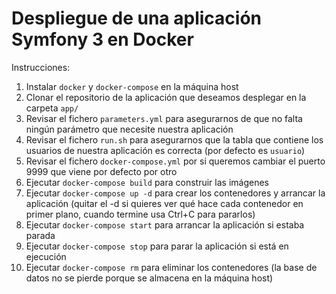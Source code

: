 Despliegue de una aplicación Symfony 3 en Docker
================================================

Instrucciones:

1. Instalar `docker` y `docker-compose` en la máquina host
2. Clonar el repositorio de la aplicación que deseamos desplegar en la carpeta `app/`
3. Revisar el fichero `parameters.yml` para asegurarnos de que no falta ningún parámetro que necesite nuestra aplicación
4. Revisar el fichero `run.sh` para asegurarnos que la tabla que contiene los usuarios de nuestra aplicación es correcta (por defecto es `usuario`)
5. Revisar el fichero `docker-compose.yml` por si queremos cambiar el puerto 9999 que viene por defecto por otro
6. Ejecutar `docker-compose build` para construir las imágenes
7. Ejecutar `docker-compose up -d` para crear los contenedores y arrancar la aplicación (quitar el -d si quieres ver qué hace cada contenedor en primer plano, cuando termine usa Ctrl+C para pararlos)
8. Ejecutar `docker-compose start` para arrancar la aplicación si estaba parada
9. Ejecutar `docker-compose stop` para parar la aplicación si está en ejecución
10. Ejecutar `docker-compose rm` para eliminar los contenedores (la base de datos no se pierde porque se almacena en la máquina host)

